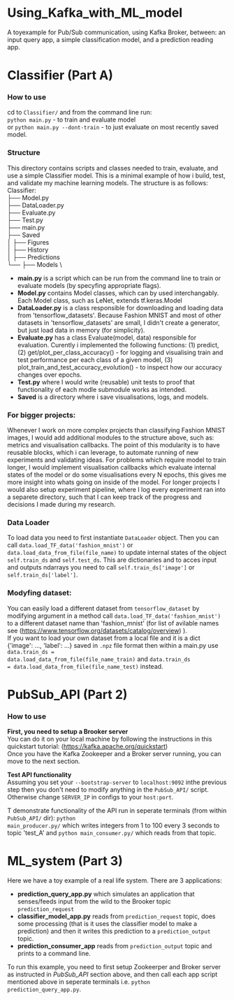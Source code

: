# Using_Kafka_with_ML_model
A toyexample for Pub/Sub communication, using Kafka Broker, between: an input query app, a simple classification model, and a prediction reading app.

# Classifier (Part A)
### How to use
cd to <code>Classifier/</code>  and from the command line run: \
<code>python main.py</code> - to train and evaluate model \
or <code>python main.py --dont-train</code> - to just evaluate on most recently saved model. 
### Structure
This directory contains scripts and classes needed to train, evaluate, and use a simple Classifier model. This is a minimal example of how i build, test, and validate my machine learning models. The structure is as follows: \
Classifier: \
├── Model.py \
├── DataLoader.py \
├── Evaluate.py \
├── Test.py \
├── main.py \
├── Saved \
│   ├── Figures \
│   ├── History \
│   ├── Predictions \
└── ├── Models \
 * **main.py** is a script which can be run from the command line to train or evaluate models (by specyfing appropriate flags).
 * **Model.py** contains Model classes, which can by used interchangably. Each Model class, such as LeNet, extends tf.keras.Model
 * **DataLoader.py** is a class responsible for downloading and loading data from 'tensorflow_datasets'. Because Fashion MNIST and most of other datasets in 'tensorflow_datasets' are small, I didn't create a generator, but just load data in memory (for simplicity).
 * **Evaluate.py** has a class Evaluate(model, data) responsible for evaluation. Curently i implemented the following functions: (1) predict, (2) get/plot_per_class_accuracy() - for logging and visualising train and test performance per each class of a given model, (3) plot_train_and_test_accuracy_evolution() - to inspect how our accuracy changes over epochs.
 * **Test.py** where I would write (reusable) unit tests to proof that functionality of each modle submodule works as intended.
 * **Saved** is a directory where i save visualisations, logs, and models. 

### For bigger projects:
Whenever I work on more complex projects than classifying Fashion MNIST images, I would add additional modules to the structure above, such as: metrics and visualisation callbacks.  The point of this modularity is to have reusable blocks, which i can leverage, to automate running of new experiments and validating ideas. For problems which require model to train longer, I would implement visualisation callbacks which evaluate internal states of the model or do some visualisations every N epochs, this gives me more insight into whats going on inside of the model. For longer projects I would also setup experiment pipeline, where I log every experiment ran into a separete directory, such that I can keep track of the progress and decisions I made during my research.

### Data Loader
To load data you need to first instantiate <code>DataLoader</code> object. Then you can call <code>data.load_TF_data('fashion_mnist')</code> or <code>data.load_data_from_file(file_name)</code> to update internal states of the object <code>self.train_ds</code> and <code>self.test_ds</code>. This are dictionaries and to acces input and outputs ndarrays you need to call <code>self.train_ds['image']</code> or <code>self.train_ds['label']</code>.

### Modyfing dataset:
You can easily load a different dataset from <code>tensorflow_dataset</code> by modifying argument in a method call <code>data.load_TF_data('fashion_mnist')</code> to a different dataset name than 'fashion_mnist' (for list of avilable names see (https://www.tensorflow.org/datasets/catalog/overview) ). \
If you want to load your own dataset from a local file and it is a dict {'image': ..., 'label': ...} saved in <code>.npz</code> file format then within a main.py use <code>data.train_ds = data.load_data_from_file(file_name_train)</code> and <code>data.train_ds = data.load_data_from_file(file_name_test)</code> instead.


# PubSub_API (Part 2)

### How to use
**First, you need to setup a Brooker server** \
You can do it on your local machine by following the instructions in this quickstart tutorial: (https://kafka.apache.org/quickstart) \
Once you have the Kafka Zookeeper and a Broker server running, you can move to the next section.

**Test API functionality** \
Assuming you set your <code>--bootstrap-server</code> to <code>localhost:9092</code> inthe previous step then you don't need to modify anything in the <code>PubSub_API/</code> script. Otherwise change <code>SERVER_IP</code> in configs to your <code>host:port</code>.
  
T demonstrate functionality of the API run in seperate terminals (from within <code>PubSub_API/</code> dir): <code>python main_producer.py/</code> which writes integers from 1 to 100 every 3 seconds to topic 'test_A' and <code>python main_consumer.py/</code> which reads from that topic.

# ML_system (Part 3)
Here we have a toy example of a real life system. There are 3 applications:
* **prediction_query_app.py** which simulates an application that senses/feeds input from the wild to the Brooker topic <code>prediction_request</code>
* **classifier_model_app.py** reads from <code>prediction_request</code> topic, does some processing (that is it uses the classifier model to make a prediction) and then it writes this prediction to a <code>prediction_output</code> topic. 
* **prediction_consumer_app** reads from <code>prediction_output</code> topic and prints to a command line.

To run this example, you need to first setup Zookeerper and Broker server as instructed in *PubSub_API* section above, and then call each app script mentioned above in seperate terminals i.e. <code>python prediction_query_app.py</code>.

 
